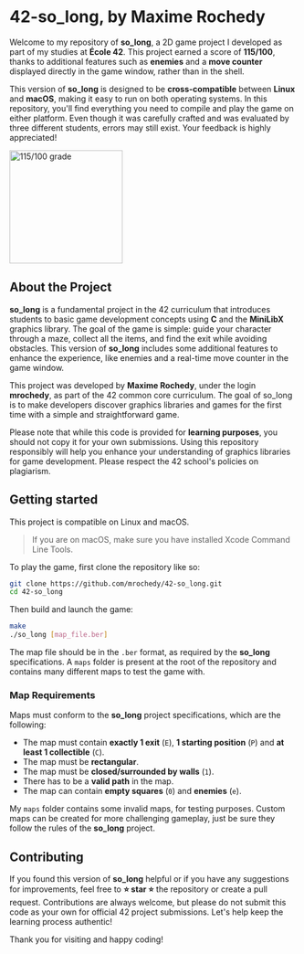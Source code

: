# 42-so_long, by Maxime Rochedy

Welcome to my repository of **so_long**, a 2D game project I developed as part of my studies at **École 42**. This project earned a score of **115/100**, thanks to additional features such as **enemies** and a **move counter** displayed directly in the game window, rather than in the shell.

This version of **so_long** is designed to be **cross-compatible** between **Linux** and **macOS**, making it easy to run on both operating systems. In this repository, you'll find everything you need to compile and play the game on either platform. Even though it was carefully crafted and was evaluated by three different students, errors may still exist. Your feedback is highly appreciated!

<img width="198" alt="115/100 grade" src="https://github.com/user-attachments/assets/60b65ad4-55a9-4582-b631-76a0ecc6751d">

## About the Project

**so_long** is a fundamental project in the 42 curriculum that introduces students to basic game development concepts using **C** and the **MiniLibX** graphics library. The goal of the game is simple: guide your character through a maze, collect all the items, and find the exit while avoiding obstacles. This version of **so_long** includes some additional features to enhance the experience, like enemies and a real-time move counter in the game window.

This project was developed by **Maxime Rochedy**, under the login **mrochedy**, as part of the 42 common core curriculum. The goal of so_long is to make developers discover graphics libraries and games for the first time with a simple and straightforward game.

Please note that while this code is provided for **learning purposes**, you should not copy it for your own submissions. Using this repository responsibly will help you enhance your understanding of graphics libraries for game development. Please respect the 42 school's policies on plagiarism.

## Getting started

This project is compatible on Linux and macOS.

> If you are on macOS, make sure you have installed Xcode Command Line Tools.

To play the game, first clone the repository like so:

```bash
git clone https://github.com/mrochedy/42-so_long.git
cd 42-so_long
```

Then build and launch the game:

```bash
make
./so_long [map_file.ber]
```

The map file should be in the `.ber` format, as required by the **so_long** specifications. A `maps` folder is present at the root of the repository and contains many different maps to test the game with.

### Map Requirements

Maps must conform to the **so_long** project specifications, which are the following:

- The map must contain **exactly 1 exit** (`E`), **1 starting position** (`P`) and **at least 1 collectible** (`C`).
- The map must be **rectangular**.
- The map must be **closed/surrounded by walls** (`1`).
- There has to be a **valid path** in the map.
- The map can contain **empty squares** (`0`) and **enemies** (`e`).

My `maps` folder contains some invalid maps, for testing purposes. Custom maps can be created for more challenging gameplay, just be sure they follow the rules of the **so_long** project.

## Contributing

If you found this version of **so_long** helpful or if you have any suggestions for improvements, feel free to **⭐️ star ⭐️** the repository or create a pull request. Contributions are always welcome, but please do not submit this code as your own for official 42 project submissions. Let's help keep the learning process authentic!

Thank you for visiting and happy coding!
